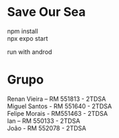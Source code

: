 <h1>Save Our Sea</h1>

npm install <br/>
npx expo start

run with androd

<h1>Grupo</h1>
Renan Vieira – RM 551813 - 2TDSA <br/>
Miguel Santos - RM 551640 - 2TDSA <br/>
Felipe Morais - RM551463 - 2TDSA <br/>
Ian – RM 550133 - 2TDSA <br/>
João - RM 552078 - 2TDSA
